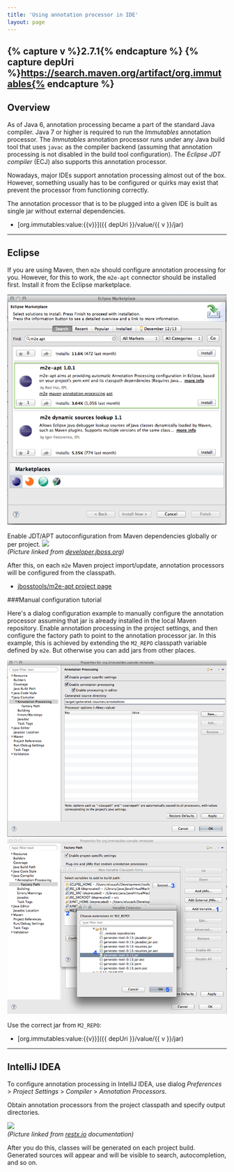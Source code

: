 ```yaml
---
title: 'Using annotation processor in IDE'
layout: page
---
```


{% capture v %}2.7.1{% endcapture %}
{% capture depUri %}https://search.maven.org/artifact/org.immutables{% endcapture %}
--------
Overview
--------

As of Java 6, annotation processing became a part of the standard Java compiler.
Java 7 or higher is required to run the _Immutables_ annotation processor.
The _Immutables_ annotation processor runs under any Java build tool that uses `javac` as the compiler backend
(assuming that annotation processing is not disabled in the build tool configuration).
The _Eclipse JDT compiler_ (ECJ) also supports this annotation processor.

Nowadays, major IDEs support annotation processing almost out of the box.
However, something usually has to be configured or quirks may exist that prevent the processor from functioning correctly.

The annotation processor that is to be plugged into a given IDE is built as single jar without external dependencies.

- [org.immutables:value:{{v}}]({{ depUri }}/value/{{ v }}/jar)

-------
Eclipse
-------

If you are using Maven, then `m2e` should configure annotation processing for you. However, for this to work, the `m2e-apt` connector should be installed first. Install it from the Eclipse marketplace.

<img src="pix/eclipse-marketplace.png">

Enable JDT/APT autoconfiguration from Maven dependencies globally or per project.
<img src="https://developer.jboss.org/servlet/JiveServlet/downloadImage/38-4947-18599/620-226/m2e-apt-prefs.png"><br>
_(Picture linked from [developer.jboss.org](https://developer.jboss.org/en/tools/blog/2012/05/20/annotation-processing-support-in-m2e-or-m2e-apt-100-is-out))_

After this, on each `m2e` Maven project import/update, annotation processors will be configured from the classpath.

- [jbosstools/m2e-apt project page](https://github.com/jbosstools/m2e-apt)

###Manual configuration tutorial

Here's a dialog configuration example to manually configure the annotation processor assuming that jar is already installed in the local Maven repository.
Enable annotation processing in the project settings, and then configure the factory path to point to the annotation processor jar.
In this example, this is achieved by extending the `M2_REPO` classpath variable defined by `m2e`. But otherwise you can add jars from other places.

<img src="pix/eclipse-annotation-processing.png">

<img src="pix/eclipse-factory-path.png">

Use the correct jar from `M2_REPO`:

- [org.immutables:value:{{v}}]({{ depUri }}/value/{{ v }}/jar)

-------------
IntelliJ IDEA
-------------
To configure annotation processing in IntelliJ IDEA, use dialog
_Preferences_ > _Project Settings_ > _Compiler_ > _Annotation Processors_.

Obtain annotation processors from the project classpath and specify output directories.

<img src="http://restx.io/images/docs/idea-annotation-processor-preferences.png"><br>
_(Picture linked from [restx.io](http://restx.io) documentation)_

After you do this, classes will be generated on each project build. Generated sources will appear and will be visible to search, autocompletion, and so on.
